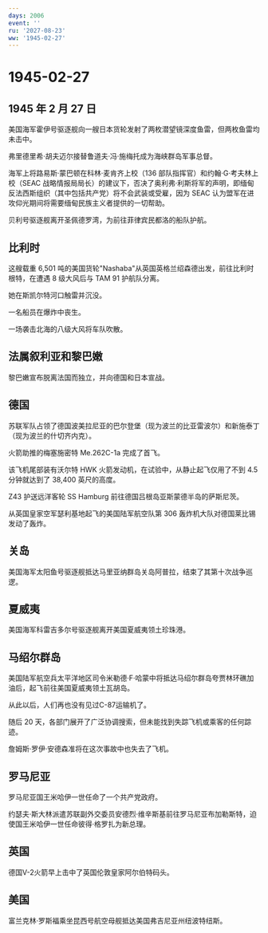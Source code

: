 ```yaml
---
days: 2006
event: ''
ru: '2027-08-23'
ww: '1945-02-27'
---
```


# 1945-02-27

## 1945 年 2 月 27 日

美国海军霍伊号驱逐舰向一艘日本货轮发射了两枚潜望镜深度鱼雷，但两枚鱼雷均未击中。

弗里德里希·胡夫迈尔接替鲁道夫·冯·施梅托成为海峡群岛军事总督。

海军上将路易斯·蒙巴顿在科林·麦肯齐上校（136
部队指挥官）和约翰·G·考夫林上校（SEAC
战略情报局局长）的建议下，否决了奥利弗·利斯将军的声明，即缅甸反法西斯组织（其中包括共产党）将不会武装或受雇，因为
SEAC 认为盟军在进攻仰光期间将需要缅甸民族主义者提供的一切帮助。

贝利号驱逐舰离开圣佩德罗湾，为前往菲律宾民都洛的船队护航。

## 比利时

这艘载重 6,501
吨的美国货轮"Nashaba"从英国英格兰绍森德出发，前往比利时根特，在遭遇 8
级大风后与 TAM 91 护航队分离。

她在斯凯尔特河口触雷并沉没。

一名船员在爆炸中丧生。

一场袭击北海的八级大风将车队吹散。

## 法属叙利亚和黎巴嫩

黎巴嫩宣布脱离法国而独立，并向德国和日本宣战。

## 德国

苏联军队占领了德国波美拉尼亚的巴尔登堡（现为波兰的比亚雷波尔）和新施泰丁（现为波兰的什切齐内克）。

火箭助推的梅塞施密特 Me.262C-1a 完成了首飞。

该飞机尾部装有沃尔特 HWK 火箭发动机，在试验中，从静止起飞仅用了不到 4.5
分钟就达到了 38,400 英尺的高度。

Z43 护送远洋客轮 SS Hamburg 前往德国吕根岛亚斯蒙德半岛的萨斯尼茨。

从英国皇家空军瑟利基地起飞的美国陆军航空队第 306
轰炸机大队对德国莱比锡发动了轰炸。

## 关岛

美国海军太阳鱼号驱逐舰抵达马里亚纳群岛关岛阿普拉，结束了其第十次战争巡逻。

## 夏威夷

美国海军科雷吉多尔号驱逐舰离开美国夏威夷领土珍珠港。

## 马绍尔群岛

美国陆军航空兵太平洋地区司令米勒德·F·哈蒙中将抵达马绍尔群岛夸贾林环礁加油后，起飞前往美国夏威夷领土瓦胡岛。

从此以后，人们再也没有见过C-87运输机了。

随后 20
天，各部门展开了广泛协调搜索，但未能找到失踪飞机或乘客的任何踪迹。

詹姆斯·罗伊·安德森准将在这次事故中也失去了飞机。

## 罗马尼亚

罗马尼亚国王米哈伊一世任命了一个共产党政府。

约瑟夫·斯大林派遣苏联副外交委员安德烈·维辛斯基前往罗马尼亚布加勒斯特，迫使国王米哈伊一世任命彼得·格罗扎为新总理。

## 英国

德国V-2火箭早上击中了英国伦敦皇家阿尔伯特码头。

## 美国

富兰克林·罗斯福乘坐昆西号航空母舰抵达美国弗吉尼亚州纽波特纽斯。